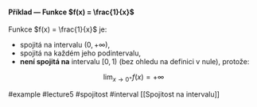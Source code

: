 

#### Příklad — Funkce $f(x) = \frac{1}{x}$

Funkce $f(x) = \frac{1}{x}$ je:

- spojitá na intervalu $(0, +\infty)$,
- spojitá na každém jeho podintervalu,
- **není spojitá na** intervalu $[0, 1)$ (bez ohledu na definici v nule), protože:

$$
\lim_{x \to 0^+} f(x) = +\infty
$$

#example #lecture5   #spojitost #interval
[[Spojitost na intervalu]]